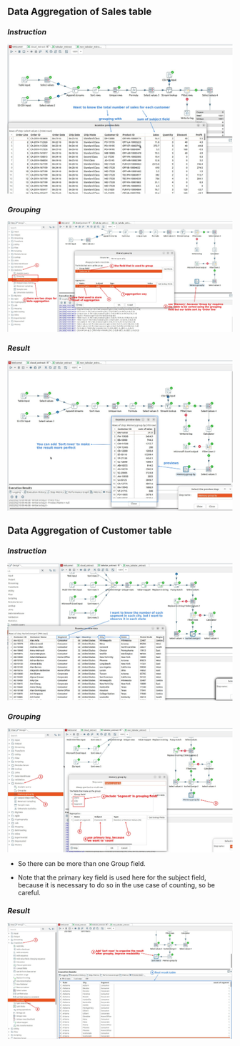 ## **Data Aggregation of Sales table**

### _Instruction_

![Alt purpose of sales table](pic/01.jpg)

### _Grouping_

![Alt memory groupby](pic/02.jpg)

### _Result_

![Alt result](pic/03.jpg)

## **Data Aggregation of Customer table**

### _Instruction_

![Alt purpose of customer table](pic/04.jpg)

### _Grouping_

![Alt memory groupby (multi-group fields)](pic/05.jpg)

- So there can be more than one Group field.

- Note that the primary key field is used here for the subject field, because it is necessary to do so in the use case of counting, so be careful.

### _Result_

![Alt add sort rows and result](pic/06.jpg)
